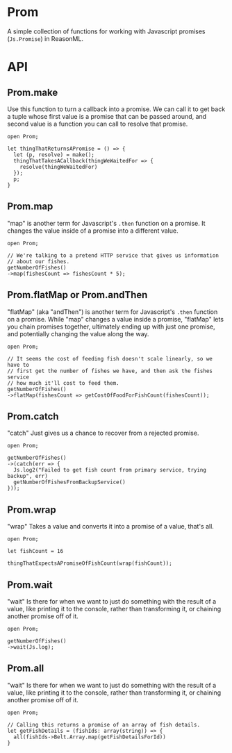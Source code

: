 # Prom

A simple collection of functions for working with Javascript promises (`Js.Promise`) in ReasonML.

# API

## Prom.make

Use this function to turn a callback into a promise. We can call it to get back
a tuple whose first value is a promise that can be passed around, and second
value is a function you can call to resolve that promise.

```reasonml
open Prom;

let thingThatReturnsAPromise = () => {
  let (p, resolve) = make();
  thingThatTakesACallback(thingWeWaitedFor => {
    resolve(thingWeWaitedFor)
  });
  p;
}
```

## Prom.map

"map" is another term for Javascript's `.then` function on a promise. It
changes the value inside of a promise into a different value.

```reasonml
open Prom;

// We're talking to a pretend HTTP service that gives us information
// about our fishes.
getNumberOfFishes()
->map(fishesCount => fishesCount * 5);
```

## Prom.flatMap or Prom.andThen

"flatMap" (aka "andThen") is another term for Javascript's `.then` function on a promise. While
"map" changes a value inside a promise, "flatMap" lets you chain promises together,
ultimately ending up with just one promise, and potentially changing the value
along the way.

```reasonml
open Prom;

// It seems the cost of feeding fish doesn't scale linearly, so we have to
// first get the number of fishes we have, and then ask the fishes service
// how much it'll cost to feed them.
getNumberOfFishes()
->flatMap(fishesCount => getCostOfFoodForFishCount(fishesCount));
```

## Prom.catch

"catch" Just gives us a chance to recover from a rejected promise.

```reasonml
open Prom;

getNumberOfFishes()
->(catch(err => {
  Js.log2("Failed to get fish count from primary service, trying backup", err)
  getNumberOfFishesFromBackupService()
}));
```

## Prom.wrap

"wrap" Takes a value and converts it into a promise of a value, that's all.

```reasonml
open Prom;

let fishCount = 16

thingThatExpectsAPromiseOfFishCount(wrap(fishCount));
```

## Prom.wait

"wait" Is there for when we want to just do something with the result of a value,
like printing it to the console, rather than transforming it, or chaining another
promise off of it.

```reasonml
open Prom;

getNumberOfFishes()
->wait(Js.log);
```

## Prom.all

"wait" Is there for when we want to just do something with the result of a value,
like printing it to the console, rather than transforming it, or chaining another
promise off of it.

```reasonml
open Prom;

// Calling this returns a promise of an array of fish details.
let getFishDetails = (fishIds: array(string)) => {
  all(fishIds->Belt.Array.map(getFishDetailsForId))
}
```
